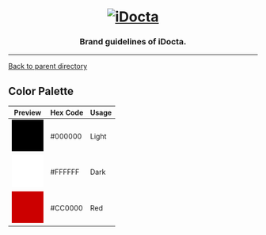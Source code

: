 <h1 align="center">
    <a href="https://www.idocta.be"><img src="https://raw.githubusercontent.com/idocta/brand-guide/master/logo/standard/light.svg" width="175px" alt="iDocta"></a>
</h1>
 
<h3 align="center">Brand guidelines of iDocta.</h3>

---

[Back to parent directory](https://github.com/iDocta/brand-guide)

## Color Palette

| Preview                                                                                                            | Hex Code | Usage |
| ------------------------------------------------------------------------------------------------------------------ | -------- | ----- |
| <img src="https://github.com/iDocta/brand-guide/blob/master/palette/light-000000.png?raw=true" width="64" alt=""/> | #000000  | Light |
| <img src="https://github.com/iDocta/brand-guide/blob/master/palette/dark-FFFFFF.png?raw=true" width="64" alt=""/>  | #FFFFFF  | Dark  |
| <img src="https://github.com/iDocta/brand-guide/blob/master/palette/red-CC0000.png?raw=true" width="64" alt=""/>   | #CC0000  | Red   |